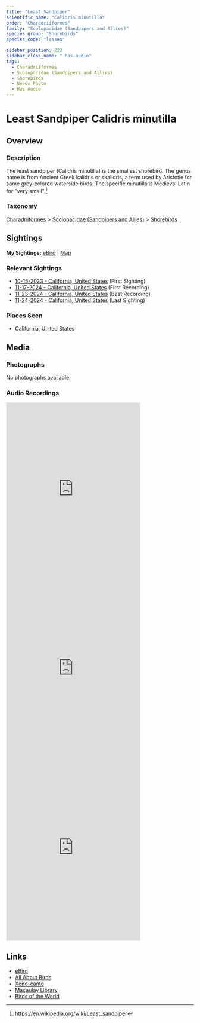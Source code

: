```yaml
---
title: "Least Sandpiper"
scientific_name: "Calidris minutilla"
order: "Charadriiformes"
family: "Scolopacidae (Sandpipers and Allies)"
species_group: "Shorebirds"
species_code: "leasan"

sidebar_position: 223
sidebar_class_name: " has-audio"
tags: 
  - Charadriiformes
  - Scolopacidae (Sandpipers and Allies)
  - Shorebirds
  - Needs Photo
  - Has Audio
---
```


# Least Sandpiper <span className='sci_name'>Calidris minutilla</span>

## Overview

### Description
The least sandpiper (Calidris minutilla) is the smallest shorebird. The genus name is from Ancient Greek kalidris or skalidris, a term used by Aristotle for some grey-colored waterside birds. The specific minutilla is Medieval Latin for "very small".[^1]

[^1]: https://en.wikipedia.org/wiki/Least_sandpiper

### Taxonomy
[Charadriiformes](/tags/charadriiformes) > [Scolopacidae (Sandpipers and Allies)](/tags/scolopacidae-sandpipers-and-allies) > [Shorebirds](/tags/shorebirds)


## Sightings

**My Sightings:** [eBird](https://ebird.org/lifelist?r=world&time=life&spp=leasan) | [Map](/map?species_code=leasan)

### Relevant Sightings

* [10-15-2023 - California, United States](https://ebird.org/checklist/S152332833) (First Sighting)
* [11-17-2024 - California, United States](https://ebird.org/checklist/S202811385) (First Recording)
* [11-23-2024 - California, United States](https://ebird.org/checklist/S203364471) (Best Recording)
* [11-24-2024 - California, United States](https://ebird.org/checklist/S203486069) (Last Sighting)

### Places Seen

* California, United States



## Media
### Photographs
No photographs available.

### Audio Recordings
<iframe src="https://macaulaylibrary.org/asset/626447443/embed" width="360" height="480" frameborder="0" allowfullscreen></iframe>
<iframe src="https://macaulaylibrary.org/asset/626618108/embed" width="360" height="480" frameborder="0" allowfullscreen></iframe>
<iframe src="https://macaulaylibrary.org/asset/626617947/embed" width="360" height="480" frameborder="0" allowfullscreen></iframe>

## Links
* [eBird](https://ebird.org/species/leasan) 
* [All About Birds](https://www.allaboutbirds.org/guide/leasan) 
* [Xeno-canto](https://www.xeno-canto.org/species/calidris-minutilla) 
* [Macaulay Library](https://search.macaulaylibrary.org/catalog?taxonCode=leasan&sort=rating_rank_desc)
* [Birds of the World](https://birdsoftheworld.org/bow/species/leasan)
